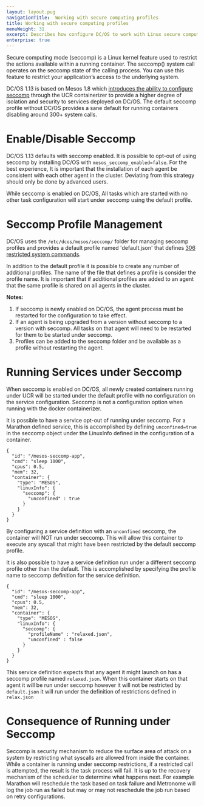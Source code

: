 ```yaml
---
layout: layout.pug
navigationTitle:  Working with secure computing profiles
title: Working with secure computing profiles
menuWeight: 31
excerpt: Describes how configure DC/OS to work with Linux secure computing (seccomp) profiles
enterprise: true
---
```

<!-- The source repository for this topic is https://github.com/dcos/dcos-docs-site -->
Secure computing mode (seccomp) is a Linux kernel feature used to restrict the actions available within a running container. The seccomp() system call operates on the seccomp state of the calling process. You can use this feature to restrict your application’s access to the underlying system.

DC/OS 1.13 is based on Mesos 1.8 which [introduces the ability to configure seccomp](http://mesos.apache.org/documentation/latest/isolators/linux-seccomp/) through the UCR containerizer to provide a higher degree of isolation and security to services deployed on DC/OS. The default seccomp profile without DC/OS provides a sane default for running containers disabling around 300+ system calls.

# Enable/Disable Seccomp
DC/OS 1.13 defaults with seccomp enabled. It is possible to opt-out of using seccomp by installing DC/OS with `mesos_seccomp_enabled=false`. For the best experience, It is important that the installation of each agent be consistent with each other agent in the cluster. Deviating from this strategy should only be done by advanced users.

While seccomp is enabled on DC/OS, All tasks which are started with no other task configuration will start under seccomp using the default profile.

# Seccomp Profile Management
DC/OS uses the `/etc/dcos/mesos/seccomp/` folder for managing seccomp profiles and provides a default profile named 'default.json' that defines [306 restricted system commands](https://github.com/dcos/dcos/blob/113b8abacfd6d517594f329b621aaf4641b535e7/gen/dcos-config.yaml#L532-L838).

In addition to the default profile it is possible to create any number of additional profiles. The name of the file that defines a profile is consider the profile name. It is important that if additional profiles are added to an agent that the same profile is shared on all agents in the cluster.

**Notes:**
1. If seccomp is newly enabled on DC/OS, the agent process must be restarted for the configuration to take effect.
2. If an agent is being upgraded from a version without seccomp to a version with seccomp. All tasks on that agent will need to be restarted for them to be started under seccomp.
3. Profiles can be added to the seccomp folder and be available as a profile without restarting the agent.

# Running Services under Seccomp
When seccomp is enabled on DC/OS, all newly created containers running under UCR will be started under the default profile with no configuration on the service configuration. Seccomp is not a configuration option when running with the docker containerizer.

It is possible to have a service opt-out of running under seccomp. For a Marathon defined service, this is accomplished by defining `unconfined=true` in the seccomp object under the LinuxInfo defined in the configuration of a container.

```
{
  "id": "/mesos-seccomp-app",
  "cmd": "sleep 1000",
  "cpus": 0.5,
  "mem": 32,
  "container": {
    "type": "MESOS",
    "linuxInfo": {
      "seccomp": {
        "unconfined" : true
      }
    }
  }
}
```
By configuring a service definition with an `unconfined` seccomp, the container will NOT run under seccomp. This will allow this container to execute any syscall that might have been restricted by the default seccomp profile.

It is also possible to have a service definition run under a different seccomp profile other than the default. This is accomplished by specifying the profile name to seccomp definition for the service definition.

```
{
  "id": "/mesos-seccomp-app",
  "cmd": "sleep 1000",
  "cpus": 0.5,
  "mem": 32,
  "container": {
    "type": "MESOS",
    "linuxInfo": {
      "seccomp": {
        "profileName" : "relaxed.json",
        "unconfined" : false
      }
    }
  }
}
```
This service definition expects that any agent it might launch on has a seccomp profile named `relaxed.json`. When this container starts on that agent it will be run under seccomp however it will not be restricted by `default.json` it will run under the definition of restrictions defined in `relax.json`

# Consequence of Running under Seccomp
Seccomp is security mechanism to reduce the surface area of attack on a system by restricting what syscalls are allowed from inside the container. While a container is running under seccomp restrictions, if a restricted call is attempted, the result is the task process will fail. It is up to the recovery mechanism of the scheduler to determine what happens next. For example Marathon will reschedule the task based on task failure and Metronome will log the job run as failed but may or may not reschedule the job run based on retry configurations.
